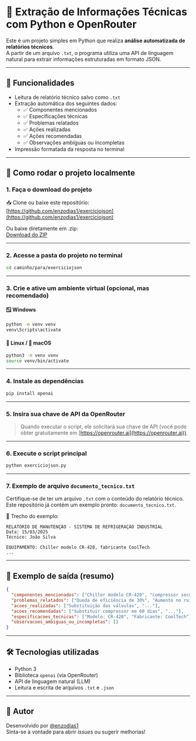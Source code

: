 
# 💬 Extração de Informações Técnicas com Python e OpenRouter

Este é um projeto simples em Python que realiza **análise automatizada de relatórios técnicos**.  
A partir de um arquivo `.txt`, o programa utiliza uma API de linguagem natural para extrair informações estruturadas em formato JSON.

---

## 📌 Funcionalidades

- Leitura de relatório técnico salvo como `.txt`
- Extração automática dos seguintes dados:
  - ✅ Componentes mencionados
  - ✅ Especificações técnicas
  - ✅ Problemas relatados
  - ✅ Ações realizadas
  - ✅ Ações recomendadas
  - ✅ Observações ambíguas ou incompletas
- Impressão formatada da resposta no terminal

---

## 🚀 Como rodar o projeto localmente

### 1. Faça o download do projeto

📥 Clone ou baixe este repositório:  
[https://github.com/enzodias1/exerciciojson](https://github.com/enzodias1/exerciciojson)

Ou baixe diretamente em .zip:  
[Download do ZIP](https://github.com/enzodias1/exerciciojson/archive/refs/heads/main.zip)

---

### 2. Acesse a pasta do projeto no terminal

```bash
cd caminho/para/exerciciojson
```

---

### 3. Crie e ative um ambiente virtual (opcional, mas recomendado)

#### 🪟 Windows
```bash
python -m venv venv
venv\Scripts\activate
```

#### 🐧 Linux / 🍎 macOS
```bash
python3 -m venv venv
source venv/bin/activate
```

---

### 4. Instale as dependências

```bash
pip install openai
```

---

### 5. Insira sua chave de API da OpenRouter

> Quando executar o script, ele solicitará sua chave de API (você pode obter gratuitamente em [https://openrouter.ai](https://openrouter.ai)).

---

### 6. Execute o script principal

```bash
python exerciciojson.py
```

---

### 7. Exemplo de arquivo `documento_tecnico.txt`

Certifique-se de ter um arquivo `.txt` com o conteúdo do relatório técnico.  
Este repositório já contém um exemplo pronto: `documento_tecnico.txt`.

📄 Trecho do exemplo:

```
RELATÓRIO DE MANUTENÇÃO - SISTEMA DE REFRIGERAÇÃO INDUSTRIAL
Data: 15/03/2025
Técnico: João Silva

EQUIPAMENTO: Chiller modelo CR-420, fabricante CoolTech
...
```

---

## 🧪 Exemplo de saída (resumo)

```json
{
  "componentes_mencionados": ["Chiller modelo CR-420", "compressor secundário", "..."],
  "problemas_relatados": ["Queda de eficiência de 30%", "Aumento no ruído", "..."],
  "acoes_realizadas": ["Substituição das válvulas", "..."],
  "acoes_recomendadas": ["Substituir compressor em 60 dias", "..."],
  "especificacoes_tecnicas": ["Modelo: CR-420", "Fabricante: CoolTech"],
  "observacoes_ambiguas_ou_incompletas": []
}
```

---

## 🛠 Tecnologias utilizadas

- Python 3
- Biblioteca `openai` (via OpenRouter)
- API de linguagem natural (LLM)
- Leitura e escrita de arquivos `.txt` e `.json`

---

## 👤 Autor

Desenvolvido por [@enzodias1](https://github.com/enzodias1)  
Sinta-se à vontade para abrir *issues* ou sugerir melhorias!
